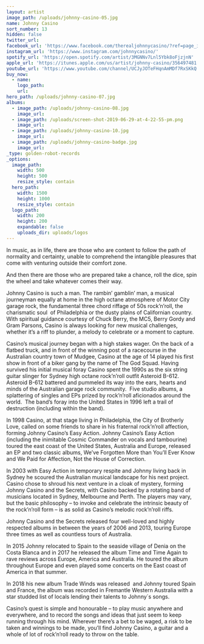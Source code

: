 ```yaml
---
layout: artist
image_path: /uploads/johnny-casino-05.jpg
name: Johnny Casino
sort_number: 13
hidden: false
twitter_url:
facebook_url: 'https://www.facebook.com/therealjohnnycasino/?ref=page_internal'
instagram_url: 'https://www.instagram.com/johnnycasino/'
spotify_url: 'https://open.spotify.com/artist/3MGNNv7Lnl5Ybk8oFjzjnN'
apple_url: 'https://itunes.apple.com/us/artist/johnny-casino/356497481'
youtube_url: 'https://www.youtube.com/channel/UCJyJOTeFHqnAmMDf7RxSKkQ'
buy_now:
  - name:
    logo_path:
    url:
hero_path: /uploads/johnny-casino-07.jpg
albums:
  - image_path: /uploads/johnny-casino-08.jpg
    image_url:
  - image_path: /uploads/screen-shot-2019-06-29-at-4-22-55-pm.png
    image_url:
  - image_path: /uploads/johnny-casino-10.jpg
    image_url:
  - image_path: /uploads/johnny-casino-badge.jpg
    image_url:
_type: golden-robot-records
_options:
  image_path:
    width: 500
    height: 500
    resize_style: contain
  hero_path:
    width: 1500
    height: 1000
    resize_style: contain
  logo_path:
    width: 200
    height: 200
    expandable: false
    uploads_dir: uploads/logos
---
```


In music, as in life, there are those who are content to follow the path of normality and certainty, unable to comprehend the intangible pleasures that come with venturing outside their comfort zone.

And then there are those who are prepared take a chance, roll the dice, spin the wheel and take whatever comes their way.&nbsp;

Johnny Casino is such a man. The rambin’ gamblin’ man, a musical journeyman equally at home in the high octane atmosphere of Motor City garage rock, the fundamental three chord riffage of 50s rock’n’roll, the charismatic soul &nbsp;of Philadelphia or the dusty plains of Californian country. With spiritual guidance courtesy of Chuck Berry, the MC5, Berry Gordy and Gram Parsons, Casino is always looking for new musical challenges, whether it’s a riff to plunder, a melody to celebrate or a moment to capture.

Casino’s musical journey began with a high stakes wager. On the back of a flatbed truck, and in front of the winning post of a racecourse in the Australian country town of Mudgee, Casino at the age of 14 played his first show in front of a biker gang by the name of The God Squad. Having survived his initial musical foray Casino spent the 1990s as the six string guitar slinger for Sydney high octane rock’n’roll outfit Asteroid B-612. Asteroid B-612 battered and pummeled its way into the ears, hearts and minds of the Australian garage rock community.&nbsp; Five studio albums, a splattering of singles and EPs prized by rock’n’roll aficionados around the world.&nbsp; The band’s foray into the United States in 1996 left a trail of destruction (including within the band). &nbsp;

In 1998 Casino, at that stage living in Philadelphia, the City of Brotherly Love, called on some friends to share in his fraternal rock’n’roll affection, forming Johnny Casino’s Easy Action. Johnny Casino’s Easy Action (including the inimitable Cosmic Commander on vocals and tambourine) toured the east coast of the United States, Australia and Europe, released an EP and two classic albums, We’ve Forgotten More than You’ll Ever Know and We Paid for Affection, Not the House of Correction.

In 2003 with Easy Action in temporary respite and Johnny living back in Sydney he scoured the Australian musical landscape for his next project. Casino chose to shroud his next venture in a cloak of mystery, forming Johnny Casino and the Secrets, with Casino backed by a rotating band of musicians located in Sydney, Melbourne and Perth. The players may vary, but the basic philosophy – to invoke and celebrate the intrinsic beauty of the rock’n’roll form – is as solid as Casino’s melodic rock’n’roll riffs.

Johnny Casino and the Secrets released four well-loved and highly respected albums in between the years of 2006 and 2013, touring Europe three times as well as countless tours of Australia.

In 2015 Johnny relocated to Spain to the seaside village of Denia on the Costa Blanca and in 2017 he released the album Time and Time Again to rave reviews across Europe, America and Australia. He toured the album throughout Europe and even played some concerts on the East coast of America in that summer. &nbsp;

In 2018 his new album Trade Winds was released&nbsp; and Johnny toured Spain and France, the album was recorded in Fremantle Western Australia with a star studded list of locals lending their talents to Johnny&acute;s songs.

Casino’s quest is simple and honourable – to play music anywhere and everywhere, and to record the songs and ideas that just seem to keep running through his mind. Wherever there’s a bet to be waged, a risk to be taken and winnings to be made, you’ll find Johnny Casino, a guitar and a whole of lot of rock’n’roll ready to throw on the table.&nbsp;